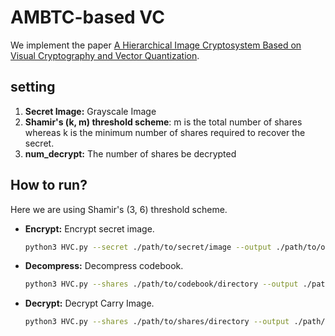 # AMBTC-based VC

We implement the paper [A Hierarchical Image Cryptosystem Based on Visual Cryptography and Vector Quantization](https://link.springer.com/chapter/10.1007/978-981-13-1540-4_1). 

## setting
1.  **Secret Image:** Grayscale Image
2. **Shamir's (k, m) threshold scheme**: m is the total number of shares whereas k is the minimum
number of shares required to recover the secret.
3. **num_decrypt:** The number of shares be decrypted
## How to run? 
Here we are using Shamir's (3, 6) threshold scheme.

- **Encrypt:** Encrypt secret image.
    ```bash
    python3 HVC.py --secret ./path/to/secret/image --output ./path/to/output/directory --k 3 --m 6 --encrypt 
    ```
- **Decompress:** Decompress codebook.
    ```bash
    python3 HVC.py --shares ./path/to/codebook/directory --output ./path/to/output/directory --k 3 --m 6 --decompress 
    ```
- **Decrypt:** Decrypt Carry Image.
    ```bash
    python3 HVC.py --shares ./path/to/shares/directory --output ./path/to/output/directory --k 3 --m 6  --num_decrypt 5 --decrypt
    ```
    

